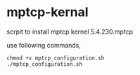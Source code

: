 # mptcp-kernal
scrpit to install mptcp kernel 5.4.230.mptcp


use following commands,
```
chmod +x mptcp_configuration.sh
./mptcp_configuration.sh

```
